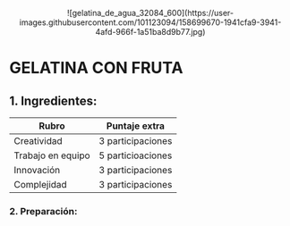 <p align="center">
![gelatina_de_agua_32084_600](https://user-images.githubusercontent.com/101123094/158699670-1941cfa9-3941-4afd-966f-1a51ba8d9b77.jpg)
</p>
 
  # GELATINA CON FRUTA
  
  ## 1. Ingredientes:

  <div align="center">
  
| Rubro             | Puntaje extra     |
| ----------------- | ----------------- |
| Creatividad       | 3 participaciones |
| Trabajo en equipo | 5 particioaciones |
| Innovación        | 3 participaciones |
| Complejidad       | 3 participaciones |

</div>
 
### 2. Preparación:
